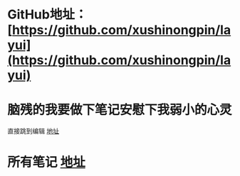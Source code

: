 # GitHub地址：[https://github.com/xushinongpin/layui](https://github.com/xushinongpin/layui)

# **脑残的我要做下笔记安慰下我弱小的心灵**

直接跳到编辑 [地址](https://legacy.gitbook.com/book/xushinongpinseo/layui/edit)

# 所有笔记 [地址](https://gitbook.ilvtian.vip/)



